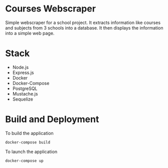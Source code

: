 # Courses Webscraper
Simple webscraper for a school project. It extracts information like courses and subjects from 3 schools into a database. It then displays the information into a simple web page.

# Stack
- Node.js
- Express.js
- Docker
- Docker-Compose
- PostgreSQL
- Mustache.js
- Sequelize

# Build and Deployment
To build the application
```
docker-compose build
```

To launch the application
```
docker-compose up
```
